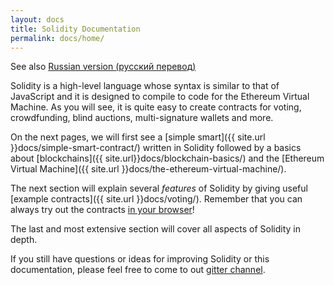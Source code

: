 ```yaml
---
layout: docs
title: Solidity Documentation
permalink: docs/home/
---
```

See also [Russian version (русский перевод)](https://github.com/ethereum/wiki/wiki/%D0%A0%D1%83%D0%BA%D0%BE%D0%B2%D0%BE%D0%B4%D1%81%D1%82%D0%B2%D0%BE-%D0%BF%D0%BE-Solidity)  

Solidity is a high-level language whose syntax is similar to that of JavaScript
and it is designed to compile to code for the Ethereum Virtual Machine.
As you will see, it is quite easy to create contracts for voting,
crowdfunding, blind auctions, multi-signature wallets and more.

On the next pages, we will first see a
[simple smart]({{ site.url }}docs/simple-smart-contract/) written
in Solidity followed by a basics about
[blockchains]({{ site.url}}docs/blockchain-basics/)
and the [Ethereum Virtual Machine]({{ site.url }}docs/the-ethereum-virtual-machine/).

The next section will explain several *features* of Solidity by giving
useful [example contracts]({{ site.url }}docs/voting/).
Remember that you can always try out the contracts
[in your browser](https://chriseth.github.io/browser-solidity)!

The last and most extensive section will cover all aspects of Solidity in depth.

If you still have questions or ideas for improving Solidity or this documentation,
please feel free to come to out [gitter channel](https://gitter.im/ethereum/solidity/).
